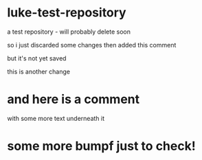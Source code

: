# luke-test-repository
a test repository - will probably delete soon

so i just discarded some changes then added this comment

but it's not yet saved

this is another change

# and here is a comment

with some more text underneath it

# some more bumpf just to check!
